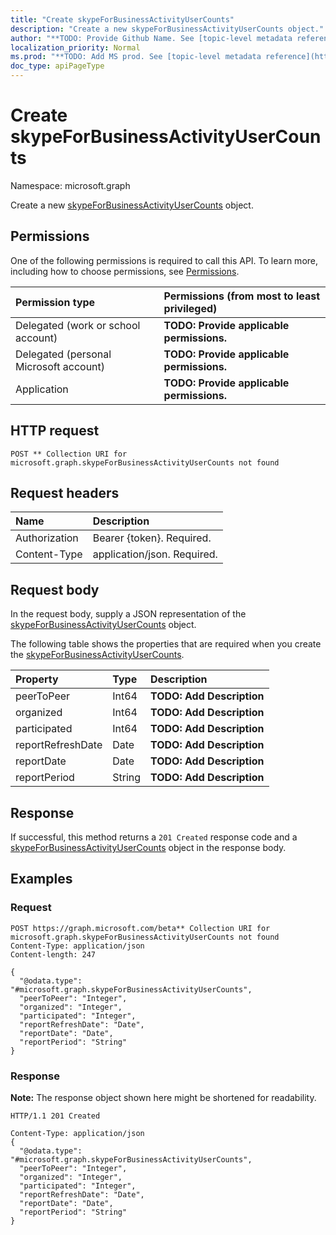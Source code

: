```yaml
---
title: "Create skypeForBusinessActivityUserCounts"
description: "Create a new skypeForBusinessActivityUserCounts object."
author: "**TODO: Provide Github Name. See [topic-level metadata reference](https://msgo.azurewebsites.net/add/document/guidelines/metadata.html#topic-level-metadata)**"
localization_priority: Normal
ms.prod: "**TODO: Add MS prod. See [topic-level metadata reference](https://msgo.azurewebsites.net/add/document/guidelines/metadata.html#topic-level-metadata)**"
doc_type: apiPageType
---
```


# Create skypeForBusinessActivityUserCounts
Namespace: microsoft.graph

Create a new [skypeForBusinessActivityUserCounts](../resources/skypeforbusinessactivityusercounts.md) object.

## Permissions
One of the following permissions is required to call this API. To learn more, including how to choose permissions, see [Permissions](/graph/permissions-reference).

|Permission type|Permissions (from most to least privileged)|
|:---|:---|
|Delegated (work or school account)|**TODO: Provide applicable permissions.**|
|Delegated (personal Microsoft account)|**TODO: Provide applicable permissions.**|
|Application|**TODO: Provide applicable permissions.**|

## HTTP request

<!-- {
  "blockType": "ignored"
}
-->
``` http
POST ** Collection URI for microsoft.graph.skypeForBusinessActivityUserCounts not found
```

## Request headers
|Name|Description|
|:---|:---|
|Authorization|Bearer {token}. Required.|
|Content-Type|application/json. Required.|

## Request body
In the request body, supply a JSON representation of the [skypeForBusinessActivityUserCounts](../resources/skypeforbusinessactivityusercounts.md) object.

The following table shows the properties that are required when you create the [skypeForBusinessActivityUserCounts](../resources/skypeforbusinessactivityusercounts.md).

|Property|Type|Description|
|:---|:---|:---|
|peerToPeer|Int64|**TODO: Add Description**|
|organized|Int64|**TODO: Add Description**|
|participated|Int64|**TODO: Add Description**|
|reportRefreshDate|Date|**TODO: Add Description**|
|reportDate|Date|**TODO: Add Description**|
|reportPeriod|String|**TODO: Add Description**|



## Response

If successful, this method returns a `201 Created` response code and a [skypeForBusinessActivityUserCounts](../resources/skypeforbusinessactivityusercounts.md) object in the response body.

## Examples

### Request
<!-- {
  "blockType": "request",
  "name": "create_skypeforbusinessactivityusercounts_from_"
}
-->
``` http
POST https://graph.microsoft.com/beta** Collection URI for microsoft.graph.skypeForBusinessActivityUserCounts not found
Content-Type: application/json
Content-length: 247

{
  "@odata.type": "#microsoft.graph.skypeForBusinessActivityUserCounts",
  "peerToPeer": "Integer",
  "organized": "Integer",
  "participated": "Integer",
  "reportRefreshDate": "Date",
  "reportDate": "Date",
  "reportPeriod": "String"
}
```


### Response
**Note:** The response object shown here might be shortened for readability.
<!-- {
  "blockType": "response",
  "truncated": true,
  "@odata.type": "microsoft.graph.skypeForBusinessActivityUserCounts"
}
-->
``` http
HTTP/1.1 201 Created

Content-Type: application/json
{
  "@odata.type": "#microsoft.graph.skypeForBusinessActivityUserCounts",
  "peerToPeer": "Integer",
  "organized": "Integer",
  "participated": "Integer",
  "reportRefreshDate": "Date",
  "reportDate": "Date",
  "reportPeriod": "String"
}
```

